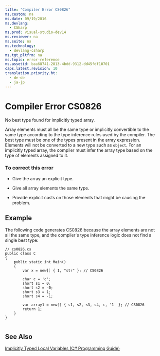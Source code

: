```yaml
---
title: "Compiler Error CS0826"
ms.custom: na
ms.date: 09/19/2016
ms.devlang: 
  - CSharp
ms.prod: visual-studio-dev14
ms.reviewer: na
ms.suite: na
ms.technology: 
  - devlang-csharp
ms.tgt_pltfrm: na
ms.topic: error-reference
ms.assetid: baa68741-2813-4bdd-9312-dd45fdf10701
caps.latest.revision: 10
translation.priority.ht: 
  - de-de
  - ja-jp
---
```

# Compiler Error CS0826
No best type found for implicitly typed array.  
  
 Array elements must all be the same type or implicitly convertible to the same type according to the type inference rules used by the compiler. The best type must be one of the types present in the array expression. Elements will not be converted to a new type such as `object`. For an implicitly typed array, the compiler must infer the array type based on the type of elements assigned to it.  
  
### To correct this error  
  
-   Give the array an explicit type.  
  
-   Give all array elements the same type.  
  
-   Provide explicit casts on those elements that might be causing the problem.  
  
## Example  
 The following code generates CS0826 because the array elements are not all the same type, and the compiler's type inference logic does not find a single best type:  
  
```  
// cs0826.cs  
public class C  
{  
    public static int Main()  
    {  
        var x = new[] { 1, "str" }; // CS0826  
  
        char c = 'c';  
        short s1 = 0;  
        short s2 = -0;  
        short s3 = 1;  
        short s4 = -1;  
  
        var array1 = new[] { s1, s2, s3, s4, c, '1' }; // CS0826  
        return 1;  
    }  
}  
  
```  
  
## See Also  
 [Implicitly Typed Local Variables (C# Programming Guide)](../vs140/Implicitly-Typed-Local-Variables--C#-Programming-Guide-.md)